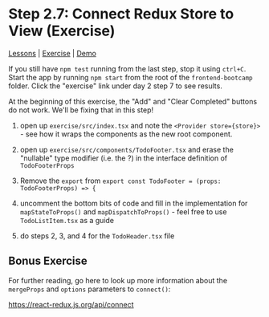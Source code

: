# Step 2.7: Connect Redux Store to View (Exercise)

[Lessons](../) | [Exercise](./exercise/) | [Demo](./demo/)

If you still have `npm test` running from the last step, stop it using `ctrl+C`. Start the app by running `npm start` from the root of the `frontend-bootcamp` folder. Click the "exercise" link under day 2 step 7 to see results.

At the beginning of this exercise, the "Add" and "Clear Completed" buttons do not work. We'll be fixing that in this step!

1. open up `exercise/src/index.tsx` and note the `<Provider store={store}>` - see how it wraps the components as the new root component.

2. open up `exercise/src/components/TodoFooter.tsx` and erase the "nullable" type modifier (i.e. the ?) in the interface definition of `TodoFooterProps`

3. Remove the `export` from `export const TodoFooter = (props: TodoFooterProps) => {`

4. uncomment the bottom bits of code and fill in the implementation for `mapStateToProps()` and `mapDispatchToProps()` - feel free to use `TodoListItem.tsx` as a guide

5. do steps 2, 3, and 4 for the `TodoHeader.tsx` file

## Bonus Exercise

For further reading, go here to look up more information about the `mergeProps` and `options` parameters to `connect()`:

https://react-redux.js.org/api/connect
